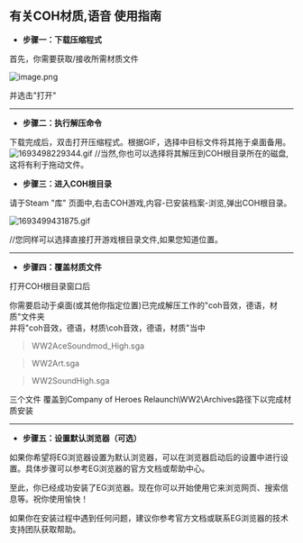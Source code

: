 有关COH材质,语音 使用指南
-----



- **步骤一：下载压缩程式**

首先，你需要获取/接收所需材质文件

![image.png](https://s2.loli.net/2023/09/01/af2p7eWMUJYgEVv.png)

并选击"打开" 

-------------------


- **步骤二：执行解压命令**

下载完成后，双击打开压缩程式。根据GIF，选择中目标文件将其拖于桌面备用。    
![1693498229344.gif](https://s2.loli.net/2023/09/01/P2L7UpsRvetZ9xa.gif)
//当然,你也可以选择将其解压到COH根目录所在的磁盘,这将有利于拖动文件。


- **步骤三：进入COH根目录**

请于Steam "库" 页面中,右击COH游戏,内容-已安装档案-浏览,弹出COH根目录。

![1693499431875.gif](https://s2.loli.net/2023/09/01/Jzj7vqdDPeira4t.gif)

//您同样可以选择直接打开游戏根目录文件,如果您知道位置。

------------


- **步骤四：覆盖材质文件**

打开COH根目录窗口后

你需要启动于桌面(或其他你指定位置)已完成解压工作的"coh音效，德语，材质"文件夹   
并将"coh音效，德语，材质\coh音效，德语，材质"当中
>WW2AceSoundmod_High.sga 

>WW2Art.sga 

>WW2SoundHigh.sga

三个文件    覆盖到Company of Heroes Relaunch\WW2\Archives路径下以完成材质安装

--------------


- **步骤五：设置默认浏览器（可选）**

如果你希望将EG浏览器设置为默认浏览器，可以在浏览器启动后的设置中进行设置。具体步骤可以参考EG浏览器的官方文档或帮助中心。

至此，你已经成功安装了EG浏览器。现在你可以开始使用它来浏览网页、搜索信息等。祝你使用愉快！

如果你在安装过程中遇到任何问题，建议你参考官方文档或联系EG浏览器的技术支持团队获取帮助。
